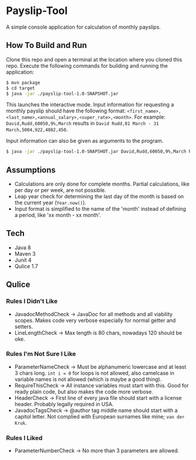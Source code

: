 # Payslip-Tool
A simple console application for calculation of monthly payslips.

## How To Build and Run
Clone this repo and open a terminal at the location where you cloned this repo.
Execute the following commands for building and running the application:
```sh
$ mvn package
$ cd target
$ java -jar ./payslip-tool-1.0-SNAPSHOT.jar
```
This launches the interactive mode. Input information for requesting a monthly payslip should have the following format:
```<first_name>,<last_name>,<annual_salary>,<super_rate>,<month>```. For example:
```David,Rudd,60050,9%,March``` results in ```David Rudd,01 March - 31 March,5004,922,4082,450```.

Input information can also be given as arguments to the program.
```sh
$ java -jar ./payslip-tool-1.0-SNAPSHOT.jar David,Rudd,60050,9%,March Ryan,Chen,120000,10%,March
```

## Assumptions
- Calculations are only done for complete months. Partial calculations, like per day or per week, are not possible. 
- Leap year check for determining the last day of the month is based on the current year (```Year.now()```).
- Input format is simplified to the name of the 'month' instead of defining a period, like 'xx month - xx month'.

## Tech
- Java 8
- Maven 3
- Junit 4
- Qulice 1.7

## Qulice
### Rules I Didn't Like
- JavadocMethodCheck -> JavaDoc for all methods and all viability scopes. Makes code very verbose especially for normal getter and setters.
- LineLengthCheck -> Max length is 80 chars, nowadays 120 should be oke.

### Rules I'm Not Sure I Like
- ParameterNameCheck -> Must be alphanumeric lowercase and at least 3 chars long. `int i = 0` for loops is not allowed, also camelcase in variable names is not allowed (which is maybe a good thing).
- RequireThisCheck -> All instance variables must start with this. Good for ready plain code, but also makes the code more verbose.
- HeaderCheck -> First line of every java file should start with a license header. Probably legally required in USA.
- JavadocTagsCheck -> @author tag middle name should start with a capitol letter. Not complied with European surnames like mine; `van der Kruk`.

### Rules I Liked
- ParameterNumberCheck -> No more than 3 parameters are allowed.



